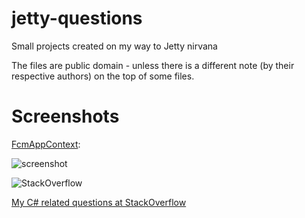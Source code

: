 jetty-questions
==========

Small projects created on my way to Jetty nirvana

The files are public domain - unless there is a different note (by their respective authors) on the top of some files.

Screenshots
==========

[FcmAppContext](https://github.com/afarber/csharp-questions/tree/master/MatchStringsInTextFile):

![screenshot](https://raw.github.com/afarber/csharp-questions/master/MatchStringsInTextFile/screenshot.png)


![StackOverflow](http://stackoverflow.com/users/flair/165071.png)

[My C# related questions at StackOverflow](http://stackoverflow.com/search?q=user:165071+[c#])

